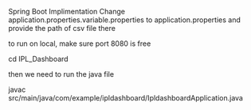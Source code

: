 Spring Boot Implimentation
Change application.properties.variable.properties to application.properties and provide the path of csv file there

to run on local, make sure port 8080 is free

cd IPL_Dashboard

then we need to run the java file

javac src/main/java/com/example/ipldashboard/IpldashboardApplication.java
